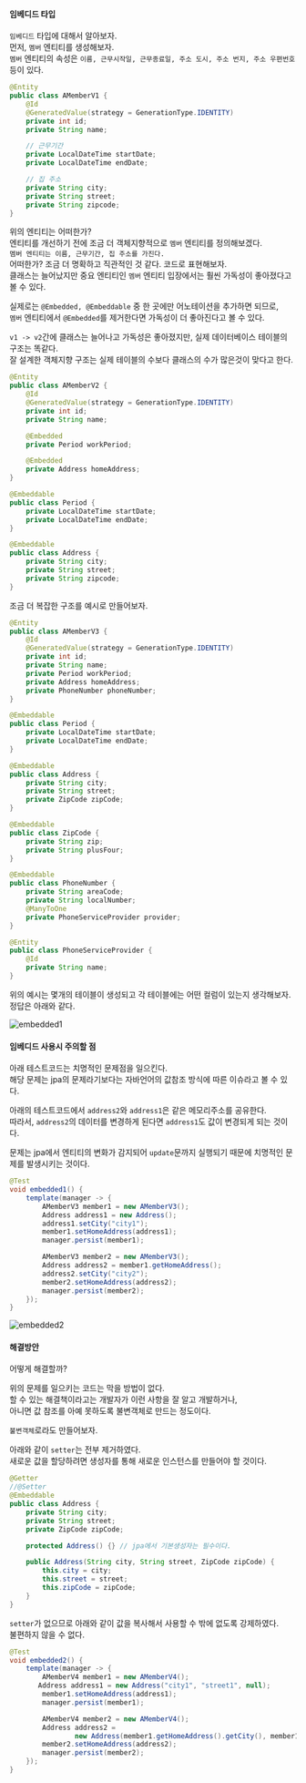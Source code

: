 #### 임베디드 타입
`임베디드` 타입에 대해서 알아보자.  
먼저, `멤버` 엔티티를 생성해보자.  
`멤버` 엔티티의 속성은 `이름, 근무시작일, 근무종료일, 주소 도시, 주소 번지, 주소 우편번호` 등이 있다.

~~~java
@Entity
public class AMemberV1 {
    @Id
    @GeneratedValue(strategy = GenerationType.IDENTITY)
    private int id;
    private String name;

    // 근무기간
    private LocalDateTime startDate;
    private LocalDateTime endDate;

    // 집 주소
    private String city;
    private String street;
    private String zipcode;
}
~~~

위의 엔티티는 어떠한가?  
엔티티를 개선하기 전에 조금 더 객체지향적으로 `멤버` 엔티티를 정의해보겠다.  
`멤버 엔티티는 이름, 근무기간, 집 주소를 가진다.`  
어떠한가? 조금 더 명확하고 직관적인 것 같다. 코드로 표현해보자.  
클래스는 늘어났지만 중요 엔티티인 `멤버` 엔티티 입장에서는 훨씬 가독성이 좋아졌다고 볼 수 있다.  

실제로는 `@Embedded, @Embeddable` 중 한 곳에만 어노테이션을 추가하면 되므로,   
`멤버` 엔티티에서 `@Embedded`를 제거한다면 가독성이 더 좋아진다고 볼 수 있다.

`v1 -> v2`간에 클래스는 늘어나고 가독성은 좋아졌지만, 실제 데이터베이스 테이블의 구조는 똑같다.  
잘 설계한 객체지향 구조는 실제 테이블의 수보다 클래스의 수가 많은것이 맞다고 한다.

~~~java
@Entity
public class AMemberV2 {
    @Id
    @GeneratedValue(strategy = GenerationType.IDENTITY)
    private int id;
    private String name;

    @Embedded
    private Period workPeriod;

    @Embedded
    private Address homeAddress;
}

@Embeddable
public class Period {
    private LocalDateTime startDate;
    private LocalDateTime endDate;
}

@Embeddable
public class Address {
    private String city;
    private String street;
    private String zipcode;
}
~~~

조금 더 복잡한 구조를 예시로 만들어보자.  

~~~java
@Entity
public class AMemberV3 {
    @Id
    @GeneratedValue(strategy = GenerationType.IDENTITY)
    private int id;
    private String name;
    private Period workPeriod;
    private Address homeAddress;
    private PhoneNumber phoneNumber;
}

@Embeddable
public class Period {
    private LocalDateTime startDate;
    private LocalDateTime endDate;
}

@Embeddable
public class Address {
    private String city;
    private String street;
    private ZipCode zipCode;
}

@Embeddable
public class ZipCode {
    private String zip;
    private String plusFour;
}

@Embeddable
public class PhoneNumber {
    private String areaCode;
    private String localNumber;
    @ManyToOne
    private PhoneServiceProvider provider;
}

@Entity
public class PhoneServiceProvider {
    @Id
    private String name;
}
~~~

위의 예시는 몇개의 테이블이 생성되고 각 테이블에는 어떤 컬럼이 있는지 생각해보자.  
정답은 아래와 같다.

![embedded1](img/embedded1.png)



#### 임베디드 사용시 주의할 점  
아래 테스트코드는 치명적인 문제점을 일으킨다.  
해당 문제는 jpa의 문제라기보다는 자바언어의 값참조 방식에 따른 이슈라고 볼 수 있다.  

아래의 테스트코드에서 `address2`와 `address1`은 같은 메모리주소를 공유한다.  
따라서, `address2`의 데이터를 변경하게 된다면 `address1`도 값이 변경되게 되는 것이다.

문제는 jpa에서 엔티티의 변화가 감지되어 `update`문까지 실행되기 때문에 치명적인 문제를 발생시키는 것이다.

~~~java
@Test
void embedded1() {
    template(manager -> {
        AMemberV3 member1 = new AMemberV3();
        Address address1 = new Address();
        address1.setCity("city1");
        member1.setHomeAddress(address1);
        manager.persist(member1);

        AMemberV3 member2 = new AMemberV3();
        Address address2 = member1.getHomeAddress();
        address2.setCity("city2");
        member2.setHomeAddress(address2);
        manager.persist(member2);
    });
}
~~~

![embedded2](img/embedded2.png)



#### 해결방안
어떻게 해결할까?  

위의 문제를 일으키는 코드는 막을 방법이 없다.  
할 수 있는 해결책이라고는 개발자가 이런 사항을 잘 알고 개발하거나,  
아니면 값 참조를 아예 못하도록 불변객체로 만드는 정도이다.  

`불변객체`로라도 만들어보자.   

아래와 같이 `setter`는 전부 제거하였다.  
새로운 값을 할당하려면 생성자를 통해 새로운 인스턴스를 만들어야 할 것이다.

~~~java
@Getter
//@Setter
@Embeddable
public class Address {
    private String city;
    private String street;
    private ZipCode zipCode;

    protected Address() {} // jpa에서 기본생성자는 필수이다.

    public Address(String city, String street, ZipCode zipCode) {
        this.city = city;
        this.street = street;
        this.zipCode = zipCode;
    }
}
~~~

`setter`가 없으므로 아래와 같이 값을 복사해서 사용할 수 밖에 없도록 강제하였다.  
불편하지 않을 수 없다.

~~~java
@Test
void embedded2() {
    template(manager -> {
        AMemberV4 member1 = new AMemberV4();
       Address address1 = new Address("city1", "street1", null);
        member1.setHomeAddress(address1);
        manager.persist(member1);

        AMemberV4 member2 = new AMemberV4();
        Address address2 =
                new Address(member1.getHomeAddress().getCity(), member1.getHomeAddress().getStreet(), member1.getHomeAddress().getZipCode());
        member2.setHomeAddress(address2);
        manager.persist(member2);
    });
}
~~~